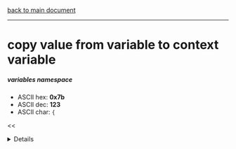 [back to main document](../README.md)

---

# copy value from variable to context variable
##### variables namespace
- ASCII hex: __0x7b__
- ASCII dec: __123__
- ASCII char: `{`

<<<DETAILS>>>

---

<<<USAGE>>>

---

<<<EXAMPLELINKSECTION>>>

---

[back to main document](../README.md)

***PROJECT RATTISH `@` 2023***
